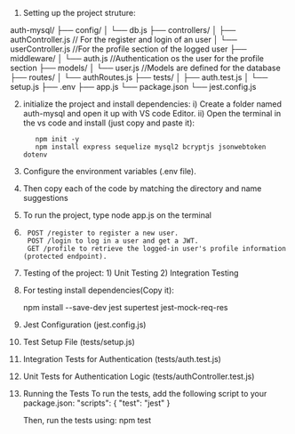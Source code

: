 1. Setting up the project struture:

auth-mysql/
├── config/
│ └── db.js
├── controllers/
│ ├── authController.js                  // For the register and login of an user
│ └── userController.js              //For the profile section of the logged user
├── middleware/
│ └── auth.js                //Authentication os the user for the profile section
├── models/
│ └── user.js                //Models are defined for the database
├── routes/
│ └── authRoutes.js
├── tests/
│ ├── auth.test.js
│ └── setup.js
├── .env
├── app.js
└── package.json
└── jest.config.js

2.  initialize the project and install dependencies:
    i) Create a folder named auth-mysql and open it up with VS code Editor.
    ii) Open the terminal in the vs code and install (just copy and paste it):

           npm init -y
           npm install express sequelize mysql2 bcryptjs jsonwebtoken dotenv

3.  Configure the environment variables (.env file).

4.  Then copy each of the code by matching the directory and name suggestions
5.  To run the project, type node app.js on the terminal

6.      POST /register to register a new user.
        POST /login to log in a user and get a JWT.
        GET /profile to retrieve the logged-in user's profile information (protected endpoint).

7.  Testing of the project: 1) Unit Testing 2) Integration Testing

8.  For testing install dependencies(Copy it):
   
       npm install --save-dev jest supertest jest-mock-req-res

10.  Jest Configuration (jest.config.js)

11. Test Setup File (tests/setup.js)

12. Integration Tests for Authentication (tests/auth.test.js)

13. Unit Tests for Authentication Logic (tests/authController.test.js)

14. Running the Tests
    To run the tests, add the following script to your package.json:
    "scripts": {
    "test": "jest"
    }
    
     Then, run the tests using:
          npm test
